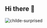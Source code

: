 
## Hi there 👋
![childe-surprised](https://github.com/user-attachments/assets/3177cebd-2f74-421c-9f0d-c1a640155952)

<!--
**soliethTrejos/SoliethTrejos** is a ✨ _special_ ✨ repository because its `README.md` (this file) appears on your GitHub profile.

Here are some ideas to get you started:

- 🔭 I’m currently working on ...
- 🌱 I’m currently learning ...
- 👯 I’m looking to collaborate on ...
- 🤔 I’m looking for help with ...
- 💬 Ask me about ...
- 📫 How to reach me: ...
- 😄 Pronouns: ...
- ⚡ Fun fact: ...
-->
